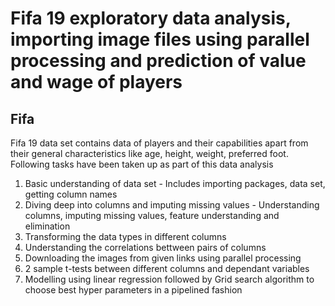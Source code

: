 # Fifa 19 exploratory data analysis, importing image files using parallel processing and prediction of value and wage of players
## Fifa
Fifa 19 data set contains data of players and their capabilities apart from their general characteristics like age, height, weight, preferred foot.
Following tasks have been taken up as part of this data analysis
1. Basic understanding of data set - Includes importing packages, data set, getting column names
2. Diving deep into columns and imputing missing values - Understanding columns, imputing missing values, feature understanding and elimination
3. Transforming the data types in different columns
4. Understanding the correlations bettween pairs of columns
5. Downloading the images from given links using parallel processing
6. 2 sample t-tests between different columns and dependant variables
7. Modelling using linear regression followed by Grid search algorithm to choose best hyper parameters in a pipelined fashion
